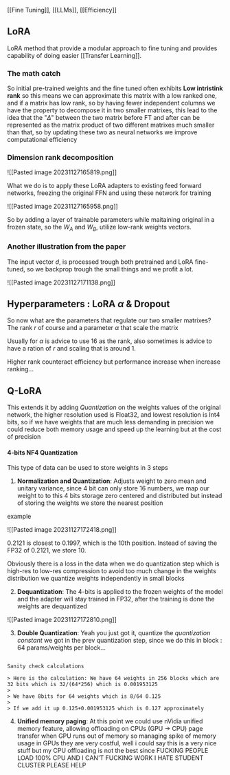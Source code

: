 [[Fine Tuning]], [[LLMs]], [[Efficiency]]
## LoRA

LoRA method that provide a modular approach to fine tuning and provides capability of doing easier [[Transfer Learning]].

### The math catch

So initial pre-trained weights and the fine tuned often exhibits **Low intristink rank** so this means we can approximate this matrix with a low ranked one, and if a matrix has low rank, so by having fewer independent columns we have the property to decompose it in two smaller matrixes, this lead to the idea that the "$\Delta$" between the two matrix before FT and after can be represented as the matrix product of two different matrixes much smaller than that, so by updating these two as neural networks we improve computational efficiency 

### Dimension rank decomposition

![[Pasted image 20231127165819.png]]

What we do is to apply these LoRA adapters to existing feed forward networks, freezing the original FFN and using these network for training

![[Pasted image 20231127165958.png]]

So by adding a layer of trainable parameters while maitaining original in a frozen state, so the $W_A$ and $W_B$, utilize low-rank weights vectors.

### Another illustration from the paper

The input vector $d$, is processed trough both pretrained and LoRA fine-tuned, so we backprop trough the small things and we profit a lot.

![[Pasted image 20231127171138.png]]

## Hyperparameters : LoRA $\alpha$ & Dropout

So now what are the parameters that regulate our two smaller matrixes? The rank $r$ of course and a parameter $\alpha$ that scale the matrix

Usually for $\alpha$ is advice to use $16$ as the rank, also sometimes is advice to have a ration of $r$ and scaling that is around 1.

Higher rank counteract efficiency but performance increase when increase ranking...

## Q-LoRA

This extends it by adding *Quantization* on the weights values of the original network, the higher resolution used is Float32, and lowest resolution is Int4 bits, so if we have weights that are much less demanding in precision we could reduce both memory usage and speed up the learning but at the cost of precision

#### 4-bits NF4 Quantization

This type of data can be used to store weights in 3 steps

1. **Normalization and Quantization**: Adjusts weight to zero mean and unitary variance, since 4 bit can only store 16 numbers, we map our weight to to this 4 bits storage zero centered and distributed but instead of storing the weights we store the nearest position

example 

![[Pasted image 20231127172418.png]]

0.2121 is closest to 0.1997, which is the 10th position. Instead of saving the FP32 of 0.2121, we store 10.

Obviously there is a loss in the data when we do quantization step which is high-res to low-res compression to avoid too much change in the weights distribution we quantize weights independently in small blocks

2. **Dequantization**: The 4-bits is applied to the frozen weights of the model and the adapter will stay trained in FP32, after the training is done the weights are dequantized

![[Pasted image 20231127172810.png]]

3. **Double Quantization**: Yeah you just got it, quantize the *quantization constant* we got in the prev quantization step, since we do this in block : 64 params/weights per block... 

```ad-check

Sanity check calculations

> Here is the calculation: We have 64 weights in 256 blocks which are 32 bits which is 32/(64*256) which is 0.001953125
> 
> We have 8bits for 64 weights which is 8/64 0.125
> 
> If we add it up 0.125+0.001953125 which is 0.127 approximately

```

4. **Unified memory paging**: At this point we could use nVidia unified memory feature, allowing offloading on CPUs (GPU -> CPU) page transfer when GPU runs out of memory so managing spike of memory usage in GPUs they are very costful, well i could say this is a very nice stuff but my CPU offloading is not the best since FUCKING PEOPLE LOAD 100% CPU AND I CAN'T FUCKING WORK I HATE STUDENT CLUSTER PLEASE HELP